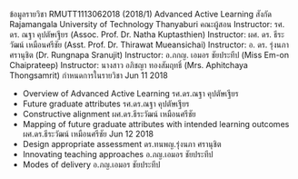 ข้อมูลรายวิชา RMUTT1113062018 (2018/1) Advanced Active Learning
สังกัด Rajamangala University of Technology Thanyaburi
คณะผู้สอน
Instructor: รศ. ดร. ณฐา คุปตัษเฐียร (Assoc. Prof. Dr. Natha Kuptasthien)
Instructor: ผศ. ดร. ธีระวัฒน์ เหมือนศรีชัย (Asst. Prof. Dr. Thirawat Mueansichai)
Instructor: อ. ดร. รุ่งนภา ศรานุชิต (Dr. Rungnapa Sranujit)
Instructor: อ.ภกญ. เอมอร ชัยประทีป (Miss Em-on Chaiprateep)
Instructor: นางสาว อภิชญา ทองสัมฤทธิ์ (Mrs. Aphitchaya Thongsamrit)
กำหนดการในรายวิชา
Jun 11 2018	
- Overview of Advanced Active Learning รศ.ดร.ณฐา คุปตัษเฐียร
- Future graduate attributes รศ.ดร.ณฐา คุปตัษเฐียร
- Constructive alignment ผศ.ดร.ธีระวัฒน์ เหมือนศรีชัย
- Mapping of future graduate attributes with intended learning outcomes ผศ.ดร.ธีระวัฒน์ เหมือนศรีชัย
Jun 12 2018	
- Design appropriate assessment ดร.ทนพญ.รุ่งนภา ศรานุชิต
- Innovating teaching approaches อ.ภญ.เอมอร ชัยประทีป
- Modes of delivery อ.ภญ.เอมอร ชัยประทีป
